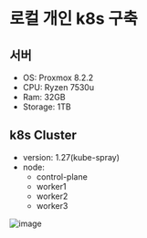 # 로컬 개인 k8s 구축
## 서버 
- OS: Proxmox 8.2.2
- CPU: Ryzen 7530u
- Ram: 32GB
- Storage: 1TB

## k8s Cluster
- version: 1.27(kube-spray)
- node: 
    - control-plane
    - worker1
    - worker2
    - worker3

![image](https://github.com/1ocate/local-k8s-manyfasts/assets/29521447/0c1dd42b-d123-406f-ba76-daa5ca927ff6)
